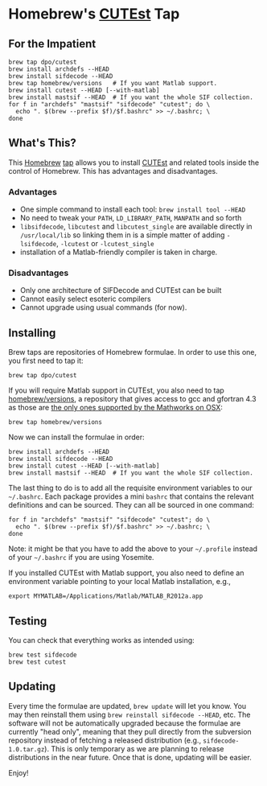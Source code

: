# Homebrew's [CUTEst](http://ccpforge.cse.rl.ac.uk/gf/project/cutest/wiki) Tap

## For the Impatient

    brew tap dpo/cutest
    brew install archdefs --HEAD
    brew install sifdecode --HEAD
    brew tap homebrew/versions   # If you want Matlab support.
    brew install cutest --HEAD [--with-matlab]
    brew install mastsif --HEAD  # If you want the whole SIF collection.
    for f in "archdefs" "mastsif" "sifdecode" "cutest"; do \
      echo ". $(brew --prefix $f)/$f.bashrc" >> ~/.bashrc; \
    done

## What's This?

This [Homebrew](http://brew.sh) [tap](https://github.com/mxcl/homebrew/wiki/brew-tap) allows you to install [CUTEst](http://ccpforge.cse.rl.ac.uk/gf/project/cutest/wiki) and related tools inside the control of Homebrew. This has advantages and disadvantages.

### Advantages

* One simple command to install each tool: `brew install tool --HEAD`
* No need to tweak your `PATH`, `LD_LIBRARY_PATH`, `MANPATH` and so forth
* `libsifdecode`, `libcutest` and `libcutest_single` are available directly in `/usr/local/lib` so linking them in is a simple matter of adding `-lsifdecode`, `-lcutest` or `-lcutest_single`
* installation of a Matlab-friendly compiler is taken in charge.

### Disadvantages

* Only one architecture of SIFDecode and CUTEst can be built
* Cannot easily select esoteric compilers
* Cannot upgrade using usual commands (for now).

## Installing

Brew taps are repositories of Homebrew formulae. In order to use this one, you first need to tap it:

    brew tap dpo/cutest

If you will require Matlab support in CUTEst, you also need to tap [homebrew/versions](https://github.com/Homebrew/homebrew-versions), a repository that gives access to gcc and gfortran 4.3 as those are [the only ones supported by the Mathworks on OSX](http://www.mathworks.com/support/compilers/R2013b/index.html?sec=maci64):

    brew tap homebrew/versions

Now we can install the formulae in order:

    brew install archdefs --HEAD
    brew install sifdecode --HEAD
    brew install cutest --HEAD [--with-matlab]
    brew install mastsif --HEAD  # If you want the whole SIF collection.

The last thing to do is to add all the requisite environment variables to our `~/.bashrc`. Each package provides a mini `bashrc` that contains the relevant definitions and can be sourced. They can all be sourced in one command:

    for f in "archdefs" "mastsif" "sifdecode" "cutest"; do \
      echo ". $(brew --prefix $f)/$f.bashrc" >> ~/.bashrc; \
    done

Note: it might be that you have to add the above to your `~/.profile` instead
of your `~/.bashrc` if you are using Yosemite.

If you installed CUTEst with Matlab support, you also need to define an environment variable pointing to your local Matlab installation, e.g.,

    export MYMATLAB=/Applications/Matlab/MATLAB_R2012a.app

## Testing

You can check that everything works as intended using:

    brew test sifdecode
    brew test cutest

## Updating

Every time the formulae are updated, `brew update` will let you know. You may then reinstall them using `brew reinstall sifdecode --HEAD`, etc. The software will not be automatically upgraded because the formulae are currently "head only", meaning that they pull directly from the subversion repository instead of fetching a released distribution (e.g., `sifdecode-1.0.tar.gz`). This is only temporary as we are planning to release distributions in the near future. Once that is done, updating will be easier.

Enjoy!

